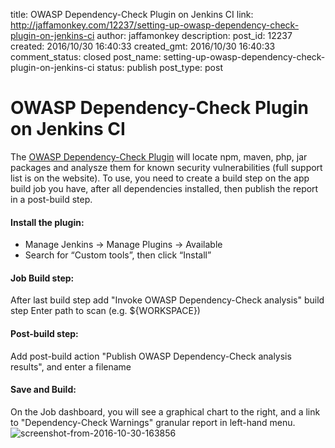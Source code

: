 title: OWASP Dependency-Check Plugin on Jenkins CI
link: http://jaffamonkey.com/12237/setting-up-owasp-dependency-check-plugin-on-jenkins-ci
author: jaffamonkey
description: 
post_id: 12237
created: 2016/10/30 16:40:33
created_gmt: 2016/10/30 16:40:33
comment_status: closed
post_name: setting-up-owasp-dependency-check-plugin-on-jenkins-ci
status: publish
post_type: post

# OWASP Dependency-Check Plugin on Jenkins CI

The [OWASP Dependency-Check Plugin](https://wiki.jenkins-ci.org/display/JENKINS/OWASP+Dependency-Check+Plugin) will locate npm, maven, php, jar packages and analysze them for known security vulnerabilities (full support list is on the website). To use, you need to create a build step on the app build job you have, after all dependencies installed, then publish the report in a post-build step. 

#### Install the plugin:

  * Manage Jenkins -> Manage Plugins -> Available
  * Search for “Custom tools”, then click “Install”

#### Job Build step:

After last build step add "Invoke OWASP Dependency-Check analysis" build step Enter path to scan (e.g. ${WORKSPACE}) 

#### Post-build step:

Add post-build action "Publish OWASP Dependency-Check analysis results", and enter a filename 

#### **Save and Build:**

On the Job dashboard, you will see a graphical chart to the right, and a link to "Dependency-Check Warnings" granular report in left-hand menu. ![screenshot-from-2016-10-30-163856](/wp-content/uploads/2016/10/Screenshot-from-2016-10-30-163856-e1477845600465-500x363.png)